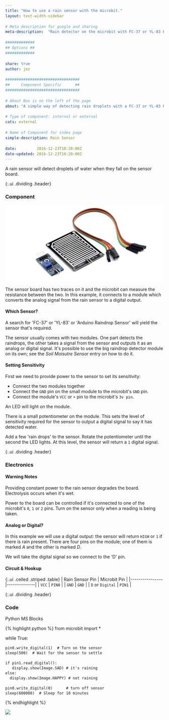 ```yaml
---
title: "How to use a rain sensor with the microbit."
layout: text-width-sidebar

# Meta description for google and sharing
meta-description:  "Rain detector on the microbit with FC-37 or YL-83 Rain Sensors."

#############
## Options ##
#############

share: true
author: jez

#################################
##     Component Specific      ##
#################################

# About Box is on the left of the page
about: "A simple way of detecting rain droplets with a FC-37 or YL-83 Rain Sensor."

# Type of component: internal or external
cats: external

# Name of Component for index page
simple-description: Rain Sensor

date:         2016-12-23T10:20:00Z
date-updated: 2016-12-23T10:20:00Z
---
```


A rain sensor will detect droplets of water when they fall on the sensor board.

{:.ui .dividing .header}
### Component

![Rain Sensor Module](teaser/rain-sensor.png)

The sensor board has two traces on it and the microbit can measure the resistance between the two. In this example, it connects to a module which converts the analog signal from the rain sensor to a digital output.

#### Which Sensor?
A search for 'FC-37' or 'YL-83' or 'Arduino Raindrop Sensor' will yield the sensor that's required.

The sensor usually comes with two modules. One part detects the raindrops, the other takes a signal from the sensor and outputs it as an analog or digital signal. It's possible to use the big raindrop detector module on its own; see the _Soil Moisutre Sensor_ entry on how to do it.

#### Setting Sensitivity
First we need to provide power to the sensor to set its sensitivity:

* Connect the two modules together
* Connect the `GND` pin on the small module to the microbit's `GND` pin.
* Connect the module's `VCC` or `+` pin to the microbit's `3v pin`.

An LED will light on the module.

There is a small potentiometer on the module. This sets the level of sensitivity required for the sensor to output a digital signal to say it has detected water.

Add a few 'rain drops' to the sensor. Rotate the potentiometer until the second the LED lights. At this level, the sensor will return a `1` digital signal.


{:.ui .dividing .header}
### Electronics

#### Warning Notes

Providing constant power to the rain sensor degrades the board. Electrolysis occurs when it's wet.

Power to the board can be controlled if it's connected to one of the microbit's `0`, `1` or `2` pins. Turn on the sensor only when a reading is being taken.

#### Analog or Digital?

In this example we will use a digital output: the sensor will return `HIGH` or `1` if there is rain present. There are four pins on the module; one of them is marked _A_ and the other is marked _D_.

We will take the digital signal so we connect to the 'D' pin.

#### Circuit & Hookup

{:.ui .celled .striped .table}
| Rain Sensor Pin | Microbit Pin |
|----------------|--------------|
|  `VCC`        |   `PIN0`  |
|  `GND`        | `GND` |
| `D` or `Digital`           | `PIN1`  |

{:.ui .dividing .header}
### Code

<div class="ui top attached tabular menu">
  <a class="item active" data-tab="first">Python</a>
  <a class="item" data-tab="second">MS Blocks</a>
</div>
<div class="ui bottom attached tab segment active" data-tab="first">

{% highlight python %}
from microbit import *


while True:

    pin0.write_digital(1)  # Turn on the sensor
    sleep(500)  # Wait for the sensor to settle

    if pin1.read_digital():
       display.show(Image.SAD) # it's raining
    else:
      display.show(Image.HAPPY) # not raining

    pin0.write_digital(0)      # turn off sensor
    sleep(600000)  # Sleep for 10 minutes
{% endhighlight %}

</div>
<div class="ui bottom attached tab segment" data-tab="second">
<img src="{{ baseurl }}/images/components/single-led-pxt.png" class="ui image">
</div>
